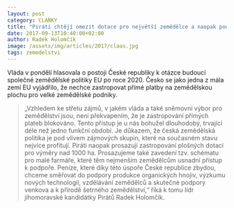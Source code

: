 ```yaml
---
layout: post
category: CLANKY
title: "Piráti chtějí omezit dotace pro největší zemědělce a naopak podpořit ty menší ."
date: 2017-09-13T10:40:00+02:00
author: Radek Holomčík
image: /assets/img/articles/2017/claas.jpg
tags: zemedelstvi
---
```


Vláda v pondělí hlasovala o postoji České republiky k otázce budoucí společné zemědělské politiky EU po roce 2020. Česko se jako jedna z mála zemí EU vyjádřilo, že nechce zastropovat přímé platby na zemědělskou plochu pro velké zemědělské podniky. 

> „Vzhledem ke střetu zájmů, v jakém vláda a také sněmovní výbor pro zemědělství jsou, není překvapením, že je zastropování přímých plateb blokováno. Tento přístup je u nás bohužel dlouhodobý, trvající déle než jedno funkční období. Je důkazem, že česká zemědělská politika je pod vlivem zájmových skupin, které na současném stavu nejvíce profitují. Piráti naopak prosazují zastropování plošných dotací pro výměry nad 1000 ha. Prosazujeme také zavedení tzv. schématu pro malé farmáře, které těm nejmenším zemědělcům usnadní přístup k podpoře. Peníze, které díky této úspoře České republice zbydou, chceme směřovat do podpory produkce organických hnojiv, výzkumu nových technologií, vzdělávání zemědělců a skutečné podpory venkova a k přírodě šetrného zemědělství,“ říká k tomu lídr jihomoravské kandidátky Pirátů Radek Holomčík.
